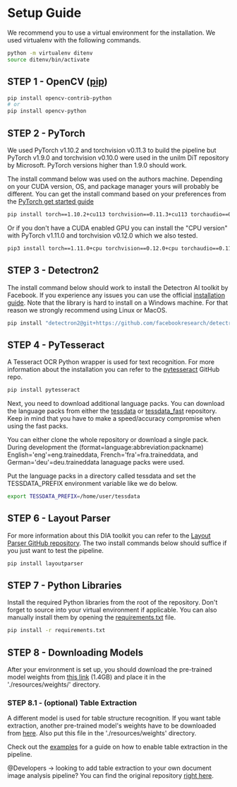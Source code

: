 # Setup Guide
We recommend you to use a virtual environment for the installation. We used virtualenv with the following commands.

```bash
python -m virtualenv ditenv
source ditenv/bin/activate
```

## STEP 1 - OpenCV ([pip](https://pypi.org/project/opencv-python/))

```bash
pip install opencv-contrib-python
# or
pip install opencv-python
```

## STEP 2 - PyTorch

We used PyTorch v1.10.2 and torchvision v0.11.3 to build the pipeline but PyTorch v1.9.0 and torchvision v0.10.0 were used in the unilm DiT repository by Microsoft. PyTorch versions higher than 1.9.0 should work.

The install command below was used on the authors machine. Depending on your CUDA version, OS, and package manager yours will probably be different. You can get the install command based on your preferences from the [PyTorch get started guide](https://pytorch.org/get-started/locally/)

```bash
pip install torch==1.10.2+cu113 torchvision==0.11.3+cu113 torchaudio==0.10.2+cu113 -f https://download.pytorch.org/whl/cu113/torch_stable.html
```

Or if you don't have a CUDA enabled GPU you can install the "CPU version" with PyTorch v1.11.0 and torchvision v0.12.0 which we also tested.

```bash
pip3 install torch==1.11.0+cpu torchvision==0.12.0+cpu torchaudio==0.11.0+cpu -f https://download.pytorch.org/whl/cpu/torch_stable.html
```

## STEP 3 - Detectron2 

The install command below should work to install the Detectron AI toolkit by Facebook. If you experience any issues you can use the official [installation guide](https://detectron2.readthedocs.io/en/latest/tutorials/install.html). Note that the library is hard to install on a Windows machine. For that reason we strongly recommend using Linux or MacOS.

```bash
pip install "detectron2@git+https://github.com/facebookresearch/detectron2.git@v0.5#egg=detectron2"
```

## STEP 4 - PyTesseract

A Tesseract OCR Python wrapper is used for text recognition. For more information about the installation you can refer to the [pytesseract](https://github.com/madmaze/pytesseract) GitHub repo.

```bash
pip install pytesseract
```

Next, you need to download additional language packs. You can download the language packs from either the [tessdata](https://github.com/tesseract-ocr/tessdata) or [tessdata_fast](https://github.com/tesseract-ocr/tessdata_fast) repository. Keep in mind that you have to make a speed/accuracy compromise when using the fast packs. 

You can either clone the whole repository or download a single pack. During development the (format=language:abbreviation:packname) English='eng'=eng.traineddata, French='fra'=fra.traineddata, and German='deu'=deu.traineddata lanaguage packs were used. 

Put the language packs in a directory called tessdata and set the TESSDATA_PREFIX environment variable like we do below.

```bash
export TESSDATA_PREFIX=/home/user/tessdata
```

## STEP 6 - Layout Parser

For more information about this DIA toolkit you can refer to the [Layout Parser GitHub repository](https://github.com/Layout-Parser/layout-parser). The two install commands below should suffice if you just want to test the pipeline.

```bash
pip install layoutparser
```

## STEP 7 - Python Libraries

Install the required Python libraries from the root of the repository. Don't forget to source into your virtual environment if applicable. You can also manually install them by opening the [requirements.txt](../requirements.txt) file.

```bash
pip install -r requirements.txt
```

## STEP 8 - Downloading Models

After your environment is set up, you should download the pre-trained model weights from [this link](https://layoutlm.blob.core.windows.net/dit/dit-fts/publaynet_dit-l_cascade.pth) (1.4GB) and place it in the './resources/weights/' directory.

### STEP 8.1 - (optional) Table Extraction

A different model is used for table structure recognition. If you want table extraction, another pre-trained model's weights have to be downloaded from [here](https://pubtables1m.blob.core.windows.net/model/pubtables1m_detection_detr_r18.pth). Also put this file in the './resources/weights' directory.

Check out the [examples](./examples.md) for a guide on how to enable table extraction in the pipeline.

@Developers -> looking to add table extraction to your own document image analysis pipeline? You can find the original repository [right here](https://github.com/microsoft/table-transformer).
